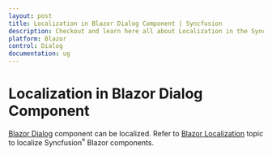 ```yaml
---
layout: post
title: Localization in Blazor Dialog Component | Syncfusion
description: Checkout and learn here all about Localization in the Syncfusion Blazor Dialog component and much more.
platform: Blazor
control: Dialog
documentation: ug
---
```


# Localization in Blazor Dialog Component

[Blazor Dialog](https://www.syncfusion.com/blazor-components/blazor-modal-dialog) component can be localized. Refer to [Blazor Localization](https://blazor.syncfusion.com/documentation/common/localization) topic to localize Syncfusion<sup style="font-size:70%">&reg;</sup> Blazor components.